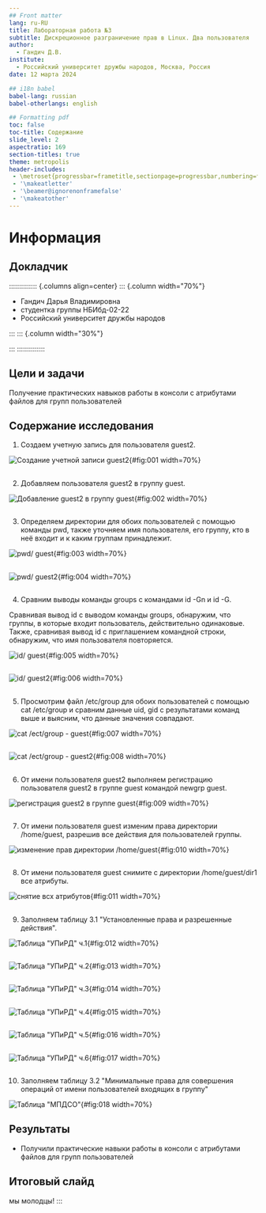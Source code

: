 ```yaml
---
## Front matter
lang: ru-RU
title: Лабораторная работа №3
subtitle: Дискреционное разграничение прав в Linux. Два пользователя
author:
  - Гандич Д.В.
institute:
  - Российский университет дружбы народов, Москва, Россия
date: 12 марта 2024

## i18n babel
babel-lang: russian
babel-otherlangs: english

## Formatting pdf
toc: false
toc-title: Содержание
slide_level: 2
aspectratio: 169
section-titles: true
theme: metropolis
header-includes:
 - \metroset{progressbar=frametitle,sectionpage=progressbar,numbering=fraction}
 - '\makeatletter'
 - '\beamer@ignorenonframefalse'
 - '\makeatother'
---
```


# Информация

## Докладчик

:::::::::::::: {.columns align=center}
::: {.column width="70%"}

  * Гандич Дарья Владимировна
  * студентка группы НБИбд-02-22
  * Российский университет дружбы народов
  
:::
::: {.column width="30%"}


:::
::::::::::::::


## Цели и задачи

Получение практических навыков работы в консоли с атрибутами файлов для групп пользователей

## Содержание исследования

1. Создаем учетную запись для пользователя guest2.

![Создание учетной записи guest2](image/1.png){#fig:001 width=70%}

##

2. Добавляем пользователя guest2 в группу guest.

![Добавление guest2 в группу guest](image/2.png){#fig:002 width=70%}

##

3. Определяем директории для обоих пользователей с помощью команды pwd, также уточняем имя пользователя, его группу, кто в неё входит и к каким группам принадлежит.

![pwd/ guest](image/3.png){#fig:003 width=70%}

##

![pwd/ guest2](image/4.png){#fig:004 width=70%}

##

4. Сравним выводы команды groups с командами id -Gn и id -G.

Сравнивая вывод id с выводом команды groups, обнаружим, что группы, в которые входит пользователь, действительно одинаковые. Также, сравнивая вывод id c приглашением командной строки, обнаружим, что имя пользователя повторяется. 

![id/ guest](image/5.png){#fig:005 width=70%}

##

![id/ guest2](image/6.png){#fig:006 width=70%}

##

5. Просмотрим файл /etc/group для обоих пользователей с помощью cat /etc/group и сравним данные uid, gid с результатами команд выше и выясним, что данные значения совпадают.

![cat /ect/group - guest](image/7.png){#fig:007 width=70%}

##

![cat /ect/group - guest2](image/8.png){#fig:008 width=70%}

##

6. От имени пользователя guest2 выполняем регистрацию пользователя guest2 в группе guest командой newgrp guest.

![регистрация guest2 в группе guest](image/9.png){#fig:009 width=70%}

##

7. От имени пользователя guest изменим права директории /home/guest, разрешив все действия для пользователей группы.

![изменение прав директории /home/guest](image/10.png){#fig:010 width=70%}

##

8. От имени пользователя guest снимите с директории /home/guest/dir1 все атрибуты.

![снятие всх атрибутов](image/11.png){#fig:011 width=70%}

##

9. Заполняем таблицу 3.1 "Установленные права и разрешенные действия".

![Таблица "УПиРД" ч.1](image/12.png){#fig:012 width=70%}

##

![Таблица "УПиРД" ч.2](image/13.png){#fig:013 width=70%}

##

![Таблица "УПиРД" ч.3](image/14.png){#fig:014 width=70%}

##

![Таблица "УПиРД" ч.4](image/15.png){#fig:015 width=70%}

##

![Таблица "УПиРД" ч.5](image/16.png){#fig:016 width=70%}

##

![Таблица "УПиРД" ч.6](image/17.png){#fig:017 width=70%}

##

10. Заполняем таблицу 3.2 "Минимальные права для совершения операций от имени пользователей входящих в группу"

![Таблица "МПДСО"](image/18.png){#fig:018 width=70%}

## Результаты

- Получили практические навыки работы в консоли с атрибутами файлов для групп пользователей

## Итоговый слайд

мы молодцы!
:::
